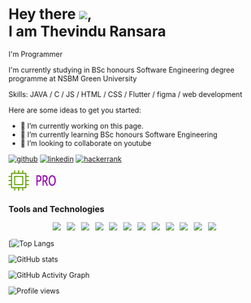
<h1>
  Hey there <img src="https://media.giphy.com/media/hvRJCLFzcasrR4ia7z/giphy.gif" width="30px"/>,<br/> I am Thevindu Ransara 
</h1>
</div>




I'm Programmer

I'm currently studying in BSc honours Software Engineering degree programme at NSBM Green University

Skills: JAVA / C / JS / HTML / CSS / Flutter / figma / web development

Here are some ideas to get you started:
- 🔭 I’m currently working on this page.
- 🌱 I’m currently learning BSc honours Software Engineering
- 👯 I’m looking to collaborate on youtube

[<img src='https://cdn.jsdelivr.net/npm/simple-icons@3.0.1/icons/github.svg' alt='github' height='40'>](https://github.com/trsrathnayaka)  [<img src='https://cdn.jsdelivr.net/npm/simple-icons@3.0.1/icons/linkedin.svg' alt='linkedin' height='40'>](https://www.linkedin.com/in/thevindu-ransara-rathnayaka-20270921a/) [<img src='https://cdn.jsdelivr.net/npm/simple-icons@3.0.1/icons/hackerrank.svg' alt='hackerrank' height='40'>](https://www.hackerrank.com/dashboard) 

<a href='https://docs.github.com/en/developers'><img src='https://raw.githubusercontent.com/acervenky/animated-github-badges/master/assets/devbadge.gif' width='40' height='40'></a> <a href='https://github.com/pricing'><img src='https://raw.githubusercontent.com/acervenky/animated-github-badges/master/assets/pro.gif' width='40' height='40'></a> 

### Tools and Technologies


<div id="header" align="center">
<img src="https://img.shields.io/badge/-Java-red?style=flat-square&logo=java"/>&nbsp;&nbsp;
<img src="https://img.shields.io/badge/Javascript-ffb13b?style=flat-square&logo=javascript&logoColor=white"/>&nbsp;&nbsp;
<img src="https://img.shields.io/badge/-Flutter-02569B?style=flat-square&logo=flutter"/>&nbsp;&nbsp;
<img src="https://img.shields.io/badge/PHP-777BB4?style=flat-square&logo=php&logoColor=white"/>&nbsp;&nbsp;
<img src="https://img.shields.io/badge/MySQL-4479A1?style=flat-square&logo=mysql&logoColor=white"/>&nbsp;&nbsp;
<img src="https://img.shields.io/badge/HTML-E34F26?logo=html5&style=flat-square&logoColor=white"/>&nbsp;&nbsp;
<img src="https://img.shields.io/badge/CSS-1572B6?logo=css3&style=flat-square&logoColor=white"/>&nbsp;&nbsp;
<img src="https://img.shields.io/badge/Wordpress-1572B6?style=flat-square&logo=wordpress"/>&nbsp;&nbsp;
<img src="https://img.shields.io/badge/-figma-F24E1E?style=flat-square&logo=figma&logoColor=white"/>&nbsp;&nbsp;
<img src="https://img.shields.io/badge/-GitHub-181717?style=flat-square&logo=github"/>&nbsp;&nbsp;
<img src="https://img.shields.io/badge/-Git-F05032?style=flat-square&logo=git&logoColor=white"/>&nbsp;&nbsp;
<img src="https://img.shields.io/badge/Firebase-007ACC?style=flat-square&logo=firebase"/>&nbsp;&nbsp;
</div>

[![Top Langs](https://github-readme-stats.vercel.app/api/top-langs/?username=trsrathnayaka&layout=compact&theme=dark)

![GitHub stats](https://github-readme-stats.vercel.app/api?username=trsrathnayaka&show_icons=truetheme=dark&include_all_commits=true)  

![GitHub Activity Graph](https://activity-graph.herokuapp.com/graph?username=trsrathnayaka)  

![Profile views](https://gpvc.arturio.dev/trsrathnayaka)















